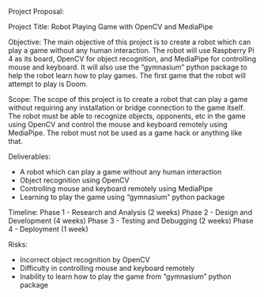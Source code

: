 Project Proposal:

Project Title: Robot Playing Game with OpenCV and MediaPipe

Objective: The main objective of this project is to create a robot which can play a game without any human interaction. The robot will use Raspberry Pi 4 as its board, OpenCV for object recognition, and MediaPipe for controlling mouse and keyboard. It will also use the “gymnasium” python package to help the robot learn how to play games. The first game that the robot will attempt to play is Doom. 

Scope: The scope of this project is to create a robot that can play a game without requiring any installation or bridge connection to the game itself. The robot must be able to recognize objects, opponents, etc in the game using OpenCV and control the mouse and keyboard remotely using MediaPipe. The robot must not be used as a game hack or anything like that. 

Deliverables:
- A robot which can play a game without any human interaction
- Object recognition using OpenCV
- Controlling mouse and keyboard remotely using MediaPipe
- Learning to play the game using “gymnasium” python package

Timeline:
Phase 1 - Research and Analysis (2 weeks)
Phase 2 - Design and Development (4 weeks)
Phase 3 - Testing and Debugging (2 weeks)
Phase 4 - Deployment (1 week)

Risks:
- Incorrect object recognition by OpenCV
- Difficulty in controlling mouse and keyboard remotely
- Inability to learn how to play the game from “gymnasium” python package


